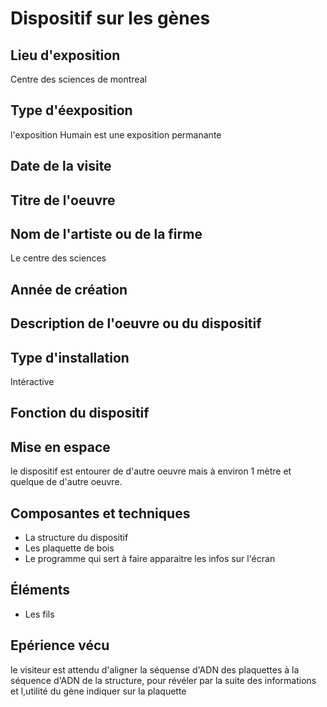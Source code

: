 # Dispositif sur les gènes
## Lieu d'exposition
Centre des sciences de montreal
## Type d'éexposition
l'exposition Humain est une exposition permanante
## Date de la visite
## Titre de l'oeuvre 
## Nom de l'artiste ou de la firme
Le centre des sciences
## Année de création 
## Description de l'oeuvre ou du dispositif

## Type d'installation
Intéractive 
## Fonction du dispositif
## Mise en espace
le dispositif est entourer de d'autre oeuvre mais à environ 1 mètre et quelque de d'autre oeuvre.

## Composantes et techniques
- La structure du dispositif
- Les plaquette de bois 
- Le programme qui sert à faire apparaitre les infos sur l'écran
## Éléments 
- Les fils 
## Epérience vécu
le visiteur est attendu d'aligner la séquense d'ADN des plaquettes à la séquence d'ADN de la structure, pour révéler par la suite des informations et l,utilité du gène indiquer sur la plaquette

